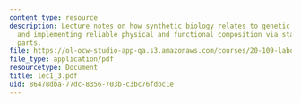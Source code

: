 ```yaml
---
content_type: resource
description: Lecture notes on how synthetic biology relates to genetic engineering,
  and implementing reliable physical and functional composition via standard biological
  parts.
file: https://ol-ocw-studio-app-qa.s3.amazonaws.com/courses/20-109-laboratory-fundamentals-in-biological-engineering-fall-2007/86478dba77dc8356703bc3bc76fdbc1e_lec1_3.pdf
file_type: application/pdf
resourcetype: Document
title: lec1_3.pdf
uid: 86478dba-77dc-8356-703b-c3bc76fdbc1e
---
```

